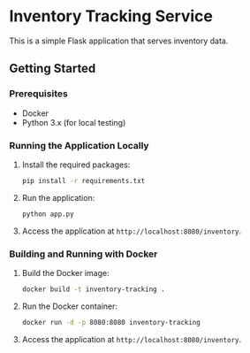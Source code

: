 # Inventory Tracking Service

This is a simple Flask application that serves inventory data.

## Getting Started

### Prerequisites

- Docker
- Python 3.x (for local testing)

### Running the Application Locally

1. Install the required packages:
    ```bash
    pip install -r requirements.txt
    ```

2. Run the application:
    ```bash
    python app.py
    ```

3. Access the application at `http://localhost:8080/inventory`.

### Building and Running with Docker

1. Build the Docker image:
    ```bash
    docker build -t inventory-tracking .
    ```

2. Run the Docker container:
    ```bash
    docker run -d -p 8080:8080 inventory-tracking
    ```

3. Access the application at `http://localhost:8080/inventory`.

